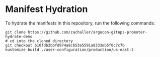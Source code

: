 # Manifest Hydration

To hydrate the manifests in this repository, run the following commands:

```shell
git clone https://github.com/zachaller/argocon-gitops-promoter-hydrate-demo
# cd into the cloned directory
git checkout 610fdb2bbfd974a8cb53e5591a8333eb5f0c7c7b
kustomize build ./user-configuration/production/us-east-2
```
